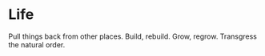 # Life

Pull things back from other places. Build, rebuild. Grow, regrow. Transgress the natural order.

